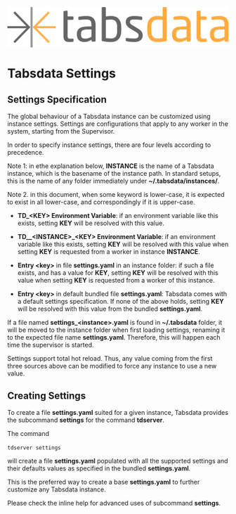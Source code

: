 <!--
Copyright 2025 Tabs Data Inc.
-->

![TabsData](/assets/images/tabsdata.png)

# Tabsdata Settings

## Settings Specification

The global behaviour of a Tabsdata instance can be customized using instance settings. Settings are configurations that apply to any 
worker in the system, starting from the Supervisor.

In order to specify instance settings, there are four levels according to precedence.

Note 1: in ethe explanation below, **INSTANCE** is the name of a Tabsdata instance, which is the basename of the instance path. In standard 
setups, this is the name of any folder immediately under **~/.tabsdata/instances/**.

Note 2. in this document, when some keyword is lower-case, it is expected to exist in all lower-case, and correspondingly if it is upper-case.

* **TD_\<KEY\> Environment Variable**: if an environment variable like this exists, setting **KEY** will be resolved with this value. 

* **TD__\<INSTANCE\>_\<KEY\> Environment Variable**: if an environment variable like this exists, setting **KEY** will be resolved with this value
when setting **KEY** is requested from a worker in instance **INSTANCE**.

* **Entry \<key\>** in file **settings.yaml** in an instance folder: if such a file exists, and has a value for **KEY**, setting **KEY** will be resolved 
with this value when setting **KEY** is requested from a worker of this instance.

* **Entry \<key\>** in default bundled file **settings.yaml**: Tabsdata comes with a default settings specification. If none of the above holds,
setting **KEY** will be resolved with this value from the bundled **settings.yaml**.


If a file named **settings_\<instance\>.yaml** is found in **~/.tabsdata** folder, it will be moved to the instance folder when first loading settings, 
renaming it to the expected file name **settings.yaml**. Therefore, this will happen each time the supervisor is started.

Settings support total hot reload. Thus, any value coming from the first three sources above can be modified to force any instance to use a new value.

## Creating Settings

To create a file **settings.yaml** suited for a given instance, Tabsdata provides the subcommand **settings** for the command **tdserver**.

The command

```tdserver settings```

will create a file **settings.yaml** populated with all the supported settings and their defaults values as specified in the bundled **settings.yaml**.

This is the preferred way to create a base **settings.yaml** to further customize any Tabsdata instance.

Please check the inline help for advanced uses of subcommand **settings**.